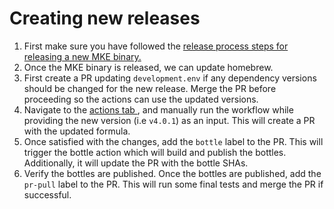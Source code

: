 # Creating new releases

1. First make sure you have followed the [release process steps for releasing a new MKE binary.](https://github.com/MirantisContainers/mke/blob/main/docs/dev/creating-a-release.md)
2. Once the MKE binary is released, we can update homebrew.
3. First create a PR updating `development.env` if any dependency versions should be changed for the new release. Merge the PR before proceeding so the actions can use the updated versions.
4. Navigate to the [actions tab ](https://github.com/Mirantis/homebrew-tap/actions/workflows/update-homebrew.yml), and manually run the workflow while providing the new version (i.e `v4.0.1`) as an input. This will create a PR with the updated formula.
5. Once satisfied with the changes, add the `bottle` label to the PR. This will trigger the bottle action which will build and publish the bottles. Additionally, it will update the PR with the bottle SHAs.
6. Verify the bottles are published. Once the bottles are published, add the `pr-pull` label to the PR. This will run some final tests and merge the PR if successful.